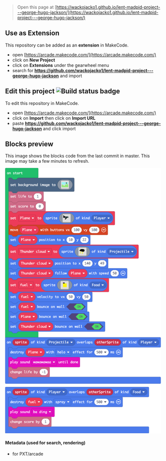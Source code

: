  


> Open this page at [https://wackojacko1.github.io/lent-madpid-project---george-hugo-jackson/](https://wackojacko1.github.io/lent-madpid-project---george-hugo-jackson/)

## Use as Extension

This repository can be added as an **extension** in MakeCode.

* open [https://arcade.makecode.com/](https://arcade.makecode.com/)
* click on **New Project**
* click on **Extensions** under the gearwheel menu
* search for **https://github.com/wackojacko1/lent-madpid-project---george-hugo-jackson** and import

## Edit this project ![Build status badge](https://github.com/wackojacko1/lent-madpid-project---george-hugo-jackson/workflows/MakeCode/badge.svg)

To edit this repository in MakeCode.

* open [https://arcade.makecode.com/](https://arcade.makecode.com/)
* click on **Import** then click on **Import URL**
* paste **https://github.com/wackojacko1/lent-madpid-project---george-hugo-jackson** and click import

## Blocks preview

This image shows the blocks code from the last commit in master.
This image may take a few minutes to refresh.

![A rendered view of the blocks](https://github.com/wackojacko1/lent-madpid-project---george-hugo-jackson/raw/master/.github/makecode/blocks.png)

#### Metadata (used for search, rendering)

* for PXT/arcade
<script src="https://makecode.com/gh-pages-embed.js"></script><script>makeCodeRender("{{ site.makecode.home_url }}", "{{ site.github.owner_name }}/{{ site.github.repository_name }}");</script>
